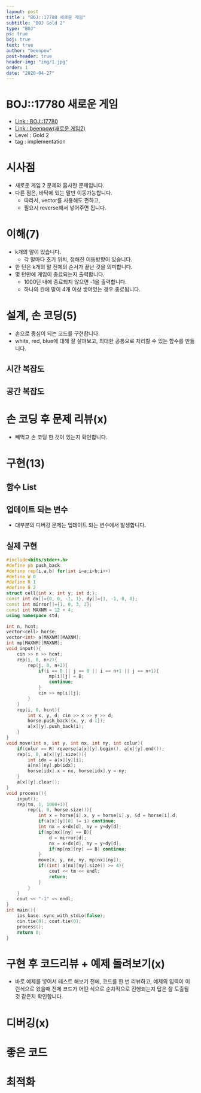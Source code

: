 ```yaml
---
layout: post
title : "BOJ::17780 새로운 게임"
subtitle: "BOJ Gold 2"
type: "BOJ"
ps: true
boj: true
text: true
author: "beenpow"
post-header: true
header-img: "img/1.jpg"
order: 1
date: "2020-04-27"
---
```

# BOJ::17780 새로운 게임
- [Link : BOJ::17780](https://www.acmicpc.net/problem/17780)
- [Link : beenpow(새로운 게임2)](https://beenpow.github.io/sweab/boj/2020/02/03/BOJ-17837/)
- Level : Gold 2
- tag : implementation

# 시사점
- 새로운 게임 2 문제와 흡사한 문제입니다.
- 다른 점은, 바닥에 있는 말만 이동가능합니다.
  - 따라서, vector를 사용해도 편하고,
  - 필요시 reverse해서 넣어주면 됩니다.

# 이해(7)
- k개의 말이 있습니다.
  - 각 말마다 초기 위치, 정해진 이동방향이 있습니다.
- 한 턴은 k개의 말 전체의 순서가 끝난 것을 의미합니다.
- 몇 턴만에 게임이 종료되는지 출력합니다.
  - 1000턴 내에 종료되지 않으면 -1을 출력합니다.
  - 하나의 칸에 말이 4개 이상 쌓여있는 경우 종료됩니다.

# 설계, 손 코딩(5)
- 손으로 중심이 되는 코드를 구현합니다.
- white, red, blue에 대해 잘 살펴보고, 최대한 공통으로 처리할 수 있는 함수를 만듦니다.

## 시간 복잡도

## 공간 복잡도

# 손 코딩 후 문제 리뷰(x)
- 빼먹고 손 코딩 한 것이 있는지 확인합니다.

# 구현(13)

## 함수 List 

## 업데이트 되는 변수
- 대부분의 디버깅 문제는 업데이트 되는 변수에서 발생합니다.

## 실제 구현 

```cpp
#include<bits/stdc++.h>
#define pb push_back
#define rep(i,a,b) for(int i=a;i<b;i++)
#define W 0
#define R 1
#define B 2
struct cell{int x; int y; int d;};
const int dx[]={0, 0, -1, 1}, dy[]={1, -1, 0, 0};
const int mirror[]={1, 0, 3, 2};
const int MAXNM = 12 + 4;
using namespace std;

int n, hcnt;
vector<cell> horse;
vector<int> a[MAXNM][MAXNM];
int mp[MAXNM][MAXNM];
void input(){
    cin >> n >> hcnt;
    rep(i, 0, n+2){
        rep(j, 0, n+2){
            if(i == 0 || j == 0 || i == n+1 || j == n+1){
                mp[i][j] = B;
                continue;
            }
            cin >> mp[i][j];
        }
    }
    rep(i, 0, hcnt){
        int x, y, d; cin >> x >> y >> d;
        horse.push_back({x, y, d-1});
        a[x][y].push_back(i);
    }
}
void move(int x, int y, int nx, int ny, int colur){
    if(colur == R) reverse(a[x][y].begin(), a[x][y].end());
    rep(i, 0, a[x][y].size()){
        int idx = a[x][y][i];
        a[nx][ny].pb(idx);
        horse[idx].x = nx, horse[idx].y = ny;
    }
    a[x][y].clear();
}
void process(){
    input();
    rep(tm, 1, 1000+1){
        rep(i, 0, horse.size()){
            int x = horse[i].x, y = horse[i].y, &d = horse[i].d;
            if(a[x][y][0] != i) continue;
            int nx = x+dx[d], ny = y+dy[d];
            if(mp[nx][ny] == B){
                d = mirror[d];
                nx = x+dx[d], ny = y+dy[d];
                if(mp[nx][ny] == B) continue;
            }
            move(x, y, nx, ny, mp[nx][ny]);
            if((int) a[nx][ny].size() >= 4){
                cout << tm << endl;
                return;
            }
        }
    }
    cout << "-1" << endl;
}
int main(){
    ios_base::sync_with_stdio(false);
    cin.tie(0); cout.tie(0);
    process();
    return 0;
}
```

# 구현 후 코드리뷰 + 예제 돌려보기(x)
- 바로 예제를 넣어서 테스트 해보기 전에, 코드를 한 번 리뷰하고, 예제의 입력이 이런식으로 왔을때
  전체 코드가 어떤 식으로 순차적으로 진행되는지 답은 잘 도출될 것 같은지 확인합니다.

# 디버깅(x)

# 좋은 코드

# 최적화
